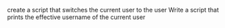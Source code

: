 create a script that switches the current user to the user
Write a script that prints the effective username of the current user
